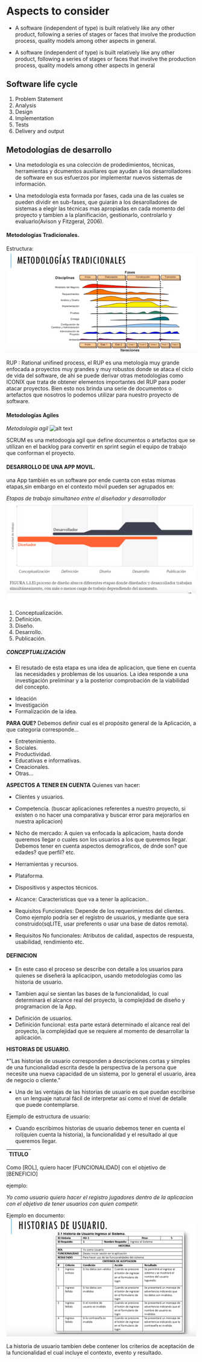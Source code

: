 # Aspects to consider

- A software (independent of type) is built relatively like any other product, following a series of stages or faces that involve the production process, quality models among other aspects in general.

- A software (independent of type) is built relatively like any other product, following a series of stages or faces that involve the production process, quality models among other aspects in general

## Software life cycle

1. Problem Statement
2. Analysis
3. Design
4. Implementation
5. Tests
6. Delivery and output 

## Metodologías de desarrollo

* Una metodología es una colección de prodedimientos, técnicas, herramientas y dcumentos auxiliares que ayudan a los desarrolladores de software en sus esfuerzos por implementar nuevos sistemas de información.

* Una metodología esta formada por fases, cada una de las cuales se pueden dividir en sub-fases, que guiarán a los desarolladores de sistemas a elegir las técnicas mas apropiadas en cada momento del proyecto y tambien a la planificación, gestionarlo, controlarlo y evaluarlo(Avison y Fitzgeral, 2006).

#### Metodologías Tradicionales.

Estructura:
![alt text][logo]

[logo]: https://github.com/ITDevSolution/StrooperTest/blob/master/src/common/images/metodologias.png "Estructura de Metodologías Tradicionales"

RUP : Rational unifined process, el RUP  es una metología muy grande enfocada a proyectos muy grandes y muy robustos donde se ataca el ciclo de vida del software, de ahi se puede derivar otras metodologías como ICONIX que trata de obtener elementos importantes del RUP para poder atacar proyectos. Bien esto nos brinda una serie de documentos o artefactos que nosotros lo podemos utilizar para nuestro proyecto de software.

#### Metodologías Agiles

*Metodología agil*
![alt text][logo1]

[logo1]: https://github.com/ITDevSolution/StrooperTest/blob/master/src/common/images/metodologíasAgiles.png "SCRUM"

SCRUM es una metodoogía agil que define documentos o artefactos que se utilizan en el backlog para convertir en sprint según el equipo de trabajo que conforman el proyecto.

#### DESARROLLO DE UNA APP MOVIL.
una App también es un software por ende cuenta con estas mismas etapas,sin embargo en el contexto móvil pueden ser agrupados en:

*Etapas de trabajo simultaneo entre el diseñador y desarrollador*
![alt text][logo2]

[logo2]: https://github.com/ITDevSolution/StrooperTest/blob/master/src/common/images/ciclo_life_app.png "Etapas de un trabajo simultaneo"

1. Conceptualización.
2. Definición.
3. Diseño.
4. Desarrollo.
5. Publicación.

##### CONCEPTUALIZACIÓN
* El resutado de esta etapa es una idea de aplicacion, que tiene en cuenta las necesidades y problemas de los usuarios. La idea responde a una investigación preliminar y a la posterior comprobación de la viabilidad del concepto.

- Ideación
- Investigación
- Formalización de la idea.

**PARA QUE?**
Debemos definir cual es el propósito general de la Aplicación, a que categoría corresponde...

- Entretenimiento.
- Sociales.
- Productividad.
- Educativas e informativas.
- Creacionales.
- Otras...

**ASPECTOS A TENER EN CUENTA**
Quienes van hacer:

- Clientes y usuarios.

- Competencia. (buscar aplicaciones referentes a nuestro proyecto, si existen o no hacer una comparativa y buscar error para mejorarlos en nuestra aplicacion)

- Nicho de mercado: A quien va enfocada la aplicaciom, hasta donde queremos llegar o cuales son los usuarios a los que queremos llegar.
Debemos tener en cuenta aspectos demograficos, de dnde son? que edades? que perfil? etc.

- Herramientas y recursos.

- Plataforma.

- Dispositivos y aspectos técnicos.

- Alcance: Caracteristicas que va a tener la aplicacion..

- Requisitos Funcionales: Depende de los requerimientos del clientes. Como ejemplo podría ser el registro de usuarios, y mediante que sera construido(sqLITE, usar preferents o usar una base de datos remota).

- Requisitos No funcionales: Atributos de calidad, aspectos de respuesta, usabilidad, rendimiento etc.

#### DEFINICION

* En este caso el proceso se describe con detalle a los usuarios para quienes se diseñerá la aplicacipon, usando metodologías como las historia de usuario.

* Tambien aquí se sientan las bases de la funcionalidad, lo cual determinará el alcance real del proyecto, la complejidad de diseño y programacion de la App.

- Definición de usuarios.
- Definición funcional: esta parte estará determinado el alcance real del proyecto, la complejidad que se requiere al momento de desarrollar la aplicación.

**HISTORIAS DE USUARIO.**

*"Las historias de usuario corresponden a descripciones cortas y simples de una funcionalidad escrita desde la perspectiva de la persona que necesite una nueva capacidad de un sistema, por lo general el usuario, área de negocio o cliente."

* Una de las ventajas de las historias de usuario es que puedan escribirse en un lenguaje natural fácil de interpretar así como el nivel de detalle que puede contemplarse.

Ejemplo de estructura de usuario: 

* Cuando escribimos historias de usuario debemos tener en cuenta el rol(quien cuenta la historia), la funcionalidad y el resultado al que queremos llegar.

TITULO |
--- |
Como [ROL], quiero hacer
[FUNCIONALIDAD] con el
objetivo de [BENEFICIO]

ejemplo:

*Yo como usuario quiero hacer el registro jugadores dentro de la aplicacion
con el objetivo de tener usuarios con quien competir.*

Ejemplo en documento:
![alt text][historia_usuario]

[historia_usuario]: https://github.com/ITDevSolution/StrooperTest/blob/master/src/common/images/historia_usuario.png "Historia de usuario en documento"

La historia de usuario tambien debe contener los criterios de aceptación de la funcionalidad el cual incluye el contexto, evento y resultado.
